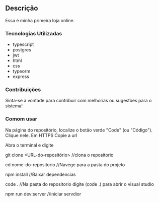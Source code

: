 ## Descrição

Essa é minha primeira loja online.


### Tecnologias Utilizadas

- typescript
- postgres
- jwt
- html
- css
- typeorm
- express


### Contribuições

Sinta-se à vontade para contribuir com melhorias ou sugestões para o sistema!


### Comom usar

Na página do repositório, localize o botão verde "Code" (ou "Código"). Clique nele.
Em HTTPS Copie a url 

Abra o terminal e digite

git clone <URL-do-repositório> 
//clona o repositorio

cd nome-do-repositorio
//Navege para a pasta do projeto

npm install
//Baixar dependencias

code .
//Na pasta do repositorio digite (code .) para abrir o visual studio

npm run dev:server
//iniciar servdior 

